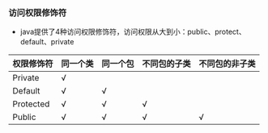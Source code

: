 ### 访问权限修饰符



- java提供了4种访问权限修饰符，访问权限从大到小：public、protect、default、private

| 权限修饰符 | 同一个类 | 同一个包 | 不同包的子类 | 不同包的非子类 |
| ---------- | -------- | -------- | ------------ | -------------- |
| Private    | √        |          |              |                |
| Default    | √        | √        |              |                |
| Protected  | √        | √        | √            |                |
| Public     | √        | √        | √            | √              |

